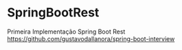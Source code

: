 # SpringBootRest
Primeira Implementação Spring Boot Rest https://github.com/gustavodallanora/spring-boot-interview
